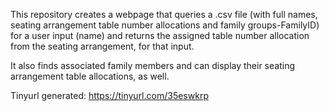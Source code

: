 This repository creates a webpage that queries a .csv file (with full names, seating arrangement table number allocations and family groups-FamilyID) for a user input (name) and returns the assigned table number allocation from the seating arrangement, for that input.

It also finds associated family members and can display their seating arrangement table allocations, as well.

Tinyurl generated: https://tinyurl.com/35eswkrp

